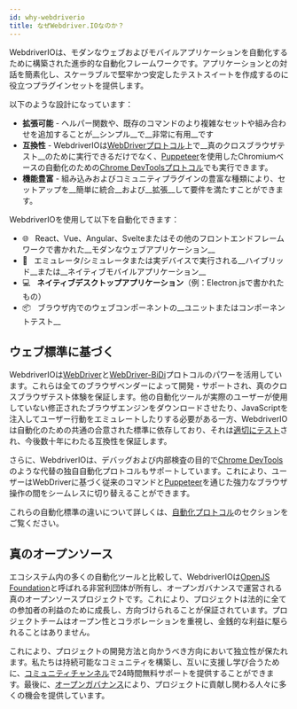 ```yaml
---
id: why-webdriverio
title: なぜWebdriver.IOなのか？
---
```


WebdriverIOは、モダンなウェブおよびモバイルアプリケーションを自動化するために構築された進歩的な自動化フレームワークです。アプリケーションとの対話を簡素化し、スケーラブルで堅牢かつ安定したテストスイートを作成するのに役立つプラグインセットを提供します。

以下のような設計になっています：

- __拡張可能__ - ヘルパー関数や、既存のコマンドのより複雑なセットや組み合わせを追加することが__シンプル__で__非常に有用__です
- __互換性__ - WebdriverIOは[WebDriverプロトコル](https://w3c.github.io/webdriver/)上で__真のクロスブラウザテスト__のために実行できるだけでなく、[Puppeteer](https://pptr.dev/)を使用したChromiumベースの自動化のための[Chrome DevToolsプロトコル](https://chromedevtools.github.io/devtools-protocol/)でも実行できます。
- __機能豊富__ - 組み込みおよびコミュニティプラグインの豊富な種類により、セットアップを__簡単に統合__および__拡張__して要件を満たすことができます。

WebdriverIOを使用して以下を自動化できます：

- 🌐 <span>&nbsp;</span> React、Vue、Angular、Svelteまたはその他のフロントエンドフレームワークで書かれた__モダンなウェブアプリケーション__
- 📱 <span>&nbsp;</span> エミュレータ/シミュレータまたは実デバイスで実行される__ハイブリッド__または__ネイティブモバイルアプリケーション__
- 💻 <span>&nbsp;</span> __ネイティブデスクトップアプリケーション__（例：Electron.jsで書かれたもの）
- 📦 <span>&nbsp;</span> ブラウザ内でのウェブコンポーネントの__ユニットまたはコンポーネントテスト__

## ウェブ標準に基づく

WebdriverIOは[WebDriver](https://w3c.github.io/webdriver/)と[WebDriver-BiDi](https://github.com/w3c/webdriver-bidi)プロトコルのパワーを活用しています。これらは全てのブラウザベンダーによって開発・サポートされ、真のクロスブラウザテスト体験を保証します。他の自動化ツールが実際のユーザーが使用していない修正されたブラウザエンジンをダウンロードさせたり、JavaScriptを注入してユーザー行動をエミュレートしたりする必要がある一方、WebdriverIOは自動化のための共通の合意された標準に依存しており、それは[適切にテスト](https://wpt.fyi/results/webdriver/tests?label=experimental&label=master&aligned)され、今後数十年にわたる互換性を保証します。

さらに、WebdriverIOは、デバッグおよび内部検査の目的で[Chrome DevTools](https://chromedevtools.github.io/devtools-protocol/)のような代替の独自自動化プロトコルもサポートしています。これにより、ユーザーはWebDriverに基づく従来のコマンドと[Puppeteer](https://pptr.dev/)を通じた強力なブラウザ操作の間をシームレスに切り替えることができます。

これらの自動化標準の違いについて詳しくは、[自動化プロトコル](automationProtocols)のセクションをご覧ください。

## 真のオープンソース

エコシステム内の多くの自動化ツールと比較して、WebdriverIOは[OpenJS Foundation](https://openjsf.org/)と呼ばれる非営利団体が所有し、オープンガバナンスで運営される真のオープンソースプロジェクトです。これにより、プロジェクトは法的に全ての参加者の利益のために成長し、方向づけられることが保証されています。プロジェクトチームはオープン性とコラボレーションを重視し、金銭的な利益に駆られることはありません。

これにより、プロジェクトの開発方法と向かうべき方向において独立性が保たれます。私たちは持続可能なコミュニティを構築し、互いに支援し学び合うために、[コミュニティチャンネル](https://discord.webdriver.io)で24時間無料サポートを提供することができます。最後に、[オープンガバナンス](https://github.com/webdriverio/webdriverio/blob/main/GOVERNANCE.md)により、プロジェクトに貢献し関わる人々に多くの機会を提供しています。